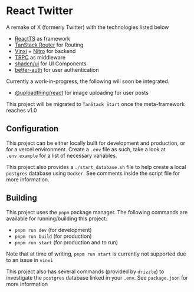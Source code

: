 # React Twitter

A remake of X (formerly Twitter) with the technologies listed below

- [ReactTS](https://react.dev) as framework
- [TanStack Router](https://tanstack.com/router/latest) for Routing
- [Vinxi](https://vinxi.vercel.app/) + [Nitro](https://nitro.build/) for backend
- [TRPC](https://trpc.io/) as middleware
- [shadcn/ui](https://ui.shadcn.com/) for UI Components
- [better-auth](https://www.better-auth.com/) for user authentication

Currently a work-in-progress, the following will soon be integrated.

- [@uploadthing/react](https://docs.uploadthing.com/api-reference/react) for image uploading for user posts

This project will be migrated to `TanStack Start` once the meta-framework reaches v1.0

## Configuration

This project can be either locally built for development and production, or for a vercel environment.
Create a `.env` file as such, take a look at `.env.example` for a list of necessary variables.

This project also provides a `./start_database.sh` file to help create a local `postgres` database
using `Docker`. See comments inside the script file for more information.

## Building

This project uses the `pnpm` package manager. The following commands are available for running/building this project:

- `pnpm run dev` (for development)
- `pnpm run build` (for production)
- `pnpm run start` (for production and to run)

Note that at time of writing, `pnpm run start` is currently not supported due to an issue in `vinxi`

This project also has several commands (provided by `drizzle`) to investigate the `postgres` database linked in your `.env`. See `package.json` for more information
